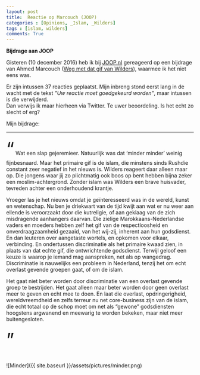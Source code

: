 ```yaml
---
layout: post
title:  Reactie op Marcouch (JOOP)
categories : [Opinions, _Islam, _Wilders]
tags : [islam, wilders]
comments: True
---
```


**Bijdrage aan JOOP** 

Gisteren (10 december 2016) heb ik bij <a href="http://www.joop.nl/" target="_blank">JOOP.nl</a> gereageerd op een bijdrage van Ahmed Marcouch (<a href="http://www.joop.nl/opinies/weg-gif-wilders" target="_blank">Weg met dat gif van Wilders</a>), waarmee ik het niet eens was.

Er zijn intussen 37 reacties geplaatst. Mijn inbreng stond eerst lang in de wacht met de tekst <i>"Uw reactie moet goedgekeurd worden"</i>, maar intussen is die verwijderd.<br>
Dan verwijs ik maar hierheen via Twitter. Te uwer beoordeling. Is het echt zo slecht of erg? 

Mijn bijdrage:
<hr>
<font size="17">&ldquo;</font>
Wat een slap gejeremieer. Natuurlijk was dat ‘minder minder’ weinig fijnbesnaard. Maar het primaire gif is de islam, die minstens sinds Rushdie constant zeer negatief in het nieuws is. Wilders reageert daar alleen maar op. Die jongens waar jij zo plichtmatig ook boos op bent hebben bijna zeker een moslim-achtergrond. Zonder islam was Wilders een brave huisvader, tevreden achter een onderhoudend krantje.

Vroeger las je het nieuws omdat je geïnteresseerd was in de wereld, kunst en wetenschap. Nu ben je driekwart van de tijd kwijt aan wat er nu weer aan ellende is veroorzaakt door die kutreligie, of aan geklaag van de zich misdragende aanhangers daarvan. Die zielige Marokkaans-Nederlandse vaders en moeders hebben zelf het gif van de respectloosheid en onverdraagzaamheid gezaaid, van het wij-zij, inherent aan hun godsdienst. En dan leuteren over aangetaste wortels, en opkomen voor elkaar, verbinding. En ondertussen discriminatie als het primaire kwaad zien, in plaats van dat echte gif, die ontwrichtende godsdienst. Terwijl geloof een keuze is waarop je iemand mag aanspreken, net als op wangedrag. Discriminatie is nauwelijks een probleem in Nederland, tenzij het om echt overlast gevende groepen gaat, of om de islam.

Het gaat niet beter worden door discriminatie van een overlast gevende groep te bestrijden. Het gaat alleen maar beter worden door geen overlast meer te geven en echt mee te doen. En laat die overlast, opdringerigheid, wereldvreemdheid en zelfs terreur nu net core-business zijn van de islam, die echt totaal op de schop moet om net als “gewone” godsdiensten hoogstens argwanend en meewarig te worden bekeken, maar niet meer buitengesloten.  <br><br><font size="20">&rdquo;</font><br><br>


![Minder]({{ site.baseurl }}/assets/pictures/minder.png)



